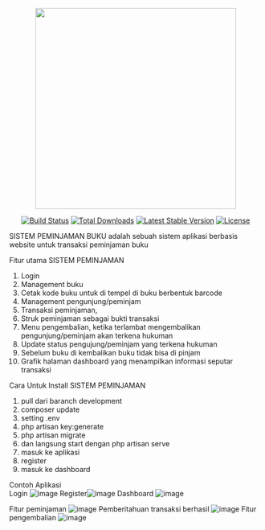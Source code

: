 <p align="center"><a href="https://laravel.com" target="_blank"><img src="https://raw.githubusercontent.com/laravel/art/master/logo-lockup/5%20SVG/2%20CMYK/1%20Full%20Color/laravel-logolockup-cmyk-red.svg" width="400"></a></p>

<p align="center">
<a href="https://travis-ci.org/laravel/framework"><img src="https://travis-ci.org/laravel/framework.svg" alt="Build Status"></a>
<a href="https://packagist.org/packages/laravel/framework"><img src="https://img.shields.io/packagist/dt/laravel/framework" alt="Total Downloads"></a>
<a href="https://packagist.org/packages/laravel/framework"><img src="https://img.shields.io/packagist/v/laravel/framework" alt="Latest Stable Version"></a>
<a href="https://packagist.org/packages/laravel/framework"><img src="https://img.shields.io/packagist/l/laravel/framework" alt="License"></a>
</p>

SISTEM PEMINJAMAN BUKU adalah sebuah sistem aplikasi berbasis website untuk transaksi peminjaman buku

Fitur utama SISTEM PEMINJAMAN
1. Login
2. Management buku 
3. Cetak kode buku untuk di tempel di buku berbentuk barcode
4. Management pengunjung/peminjam
5. Transaksi peminjaman, 
6. Struk peminjaman sebagai bukti transaksi
7. Menu pengembalian, ketika terlambat mengembalikan pengunjung/peminjam akan terkena hukuman 
8. Update status pengujung/peminjam yang terkena hukuman
9. Sebelum buku di kembalikan buku tidak bisa di pinjam
10. Grafik halaman dashboard yang menampilkan informasi seputar transaksi



Cara Untuk Install SISTEM PEMINJAMAN

1. pull dari baranch development
2. composer update
3. setting .env
4. php artisan key:generate
5. php artisan migrate
6. dan langsung start dengan php artisan serve
7. masuk ke aplikasi
8. register
9. masuk ke dashboard

Contoh Aplikasi <br>
Login
![image](https://user-images.githubusercontent.com/52590303/139620683-73df69f2-c52c-4b6f-91ff-ab49b4ad7f8a.png)
Register![image](https://user-images.githubusercontent.com/52590303/139620815-004ca30e-69eb-42f4-88e9-122faf1c5708.png)
Dashboard
![image](https://user-images.githubusercontent.com/52590303/139800693-d44b0651-7910-4c99-84f0-4a62d2013725.png)

Fitur peminjaman
![image](https://user-images.githubusercontent.com/52590303/139216458-1e1fba80-371c-41bd-b065-578d1b7f2e28.png)
Pemberitahuan transaksi berhasil
![image](https://user-images.githubusercontent.com/52590303/139802368-a0a53ccb-96bc-45bb-bf83-db2718245fdd.png)
Fitur pengembalian
![image](https://user-images.githubusercontent.com/52590303/139216689-d2e1d217-8de1-4fff-93d4-13f9ddfcd301.png)


